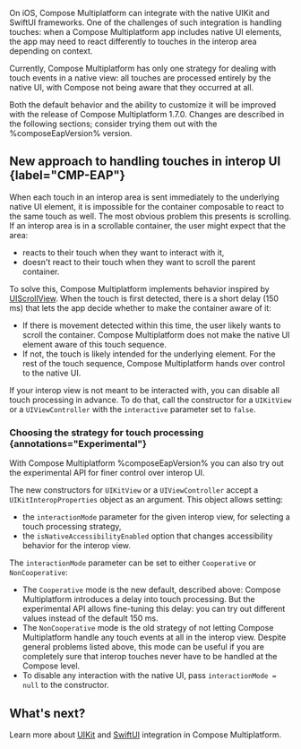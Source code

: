 [//]: # (title: Handling touch events with interop on iOS)

On iOS, Compose Multiplatform can integrate with the native UIKit and SwiftUI frameworks.
One of the challenges of such integration is handling touches: when a Compose Multiplatform app includes native UI elements,
the app may need to react differently to touches in the interop area depending on context.

Currently, Compose Multiplatform has only one strategy for dealing with touch events in a native view:
all touches are processed entirely by the native UI, with Compose not being aware that they occurred at all.

Both the default behavior and the ability to customize it will be improved with the release of Compose Multiplatform 1.7.0.
Changes are described in the following sections; consider trying them out with the %composeEapVersion% version.

## New approach to handling touches in interop UI {label="CMP-EAP"}

When each touch in an interop area is sent immediately to the underlying native UI element,
it is impossible for the container composable to react to the same touch as well.
The most obvious problem this presents is scrolling. If an interop area is in a scrollable container, the user might expect
that the area:

* reacts to their touch when they want to interact with it,
* doesn't react to their touch when they want to scroll the parent container.

To solve this, Compose Multiplatform implements behavior inspired by [UIScrollView](https://developer.apple.com/documentation/uikit/uiscrollview).
When the touch is first detected, there is a short delay (150 ms) that lets the app decide whether to make the container aware of it:

* If there is movement detected within this time, the user likely wants to scroll the container. Compose Multiplatform does not
  make the native UI element aware of this touch sequence.
* If not, the touch is likely intended for the underlying element. For the rest of the touch sequence, Compose Multiplatform
  hands over control to the native UI.

If your interop view is not meant to be interacted with, you can disable all touch processing in advance.
To do that, call the constructor for a `UIKitView` or a `UIViewController` with the `interactive` parameter set to `false`. 

### Choosing the strategy for touch processing {annotations="Experimental"}

With Compose Multiplatform %composeEapVersion% you can also try out the experimental API for finer control over interop UI.

The new constructors for `UIKitView` or a `UIViewController` accept a `UIKitInteropProperties` object as an argument.
This object allows setting:

* the `interactionMode` parameter for the given interop view, for selecting a touch processing strategy,
* the `isNativeAccessibilityEnabled` option that changes accessibility behavior for the interop view.

The `interactionMode` parameter can be set to either `Cooperative` or `NonCooperative`:

* The `Cooperative` mode is the new default, described above: Compose Multiplatform introduces a delay into touch processing.
  But the experimental API allows fine-tuning this delay: you can try out different values instead of the default 150 ms.
* The `NonCooperative` mode is the old strategy of not letting Compose Multiplatform handle any touch events at all
  in the interop view.
  Despite general problems listed above, this mode can be useful if you are completely sure that interop touches never have
  to be handled at the Compose level.
* To disable any interaction with the native UI, pass `interactionMode = null` to the constructor.

## What's next?

Learn more about [UIKit](compose-uikit-integration.md) and [SwiftUI](compose-swiftui-integration.md) integration in Compose Multiplatform.